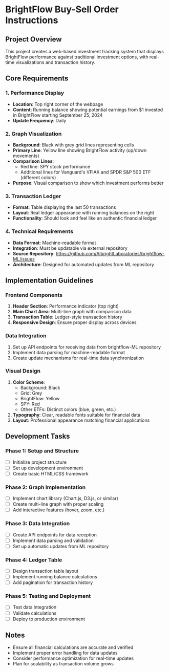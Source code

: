 # BrightFlow Buy-Sell Order Instructions

## Project Overview
This project creates a web-based investment tracking system that displays BrightFlow performance against traditional investment options, with real-time visualizations and transaction history.

## Core Requirements

### 1. Performance Display
- **Location**: Top right corner of the webpage
- **Content**: Running balance showing potential earnings from $1 invested in BrightFlow starting September 25, 2024
- **Update Frequency**: Daily

### 2. Graph Visualization
- **Background**: Black with grey grid lines representing cells
- **Primary Line**: Yellow line showing BrightFlow activity (up/down movements)
- **Comparison Lines**:
  - Red line: SPY stock performance
  - Additional lines for Vanguard's VFIAX and SPDR S&P 500 ETF (different colors)
- **Purpose**: Visual comparison to show which investment performs better

### 3. Transaction Ledger
- **Format**: Table displaying the last 50 transactions
- **Layout**: Real ledger appearance with running balances on the right
- **Functionality**: Should look and feel like an authentic financial ledger

### 4. Technical Requirements
- **Data Format**: Machine-readable format
- **Integration**: Must be updatable via external repository
- **Source Repository**: https://github.com/AlbrightLaboratories/brightflow-ML/issues
- **Architecture**: Designed for automated updates from ML repository

## Implementation Guidelines

### Frontend Components
1. **Header Section**: Performance indicator (top right)
2. **Main Chart Area**: Multi-line graph with comparison data
3. **Transaction Table**: Ledger-style transaction history
4. **Responsive Design**: Ensure proper display across devices

### Data Integration
1. Set up API endpoints for receiving data from brightflow-ML repository
2. Implement data parsing for machine-readable format
3. Create update mechanisms for real-time data synchronization

### Visual Design
1. **Color Scheme**:
   - Background: Black
   - Grid: Grey
   - BrightFlow: Yellow
   - SPY: Red
   - Other ETFs: Distinct colors (blue, green, etc.)
2. **Typography**: Clear, readable fonts suitable for financial data
3. **Layout**: Professional appearance matching financial applications

## Development Tasks

### Phase 1: Setup and Structure
- [ ] Initialize project structure
- [ ] Set up development environment
- [ ] Create basic HTML/CSS framework

### Phase 2: Graph Implementation
- [ ] Implement chart library (Chart.js, D3.js, or similar)
- [ ] Create multi-line graph with proper scaling
- [ ] Add interactive features (hover, zoom, etc.)

### Phase 3: Data Integration
- [ ] Create API endpoints for data reception
- [ ] Implement data parsing and validation
- [ ] Set up automatic updates from ML repository

### Phase 4: Ledger Table
- [ ] Design transaction table layout
- [ ] Implement running balance calculations
- [ ] Add pagination for transaction history

### Phase 5: Testing and Deployment
- [ ] Test data integration
- [ ] Validate calculations
- [ ] Deploy to production environment

## Notes
- Ensure all financial calculations are accurate and verified
- Implement proper error handling for data updates
- Consider performance optimization for real-time updates
- Plan for scalability as transaction volume grows